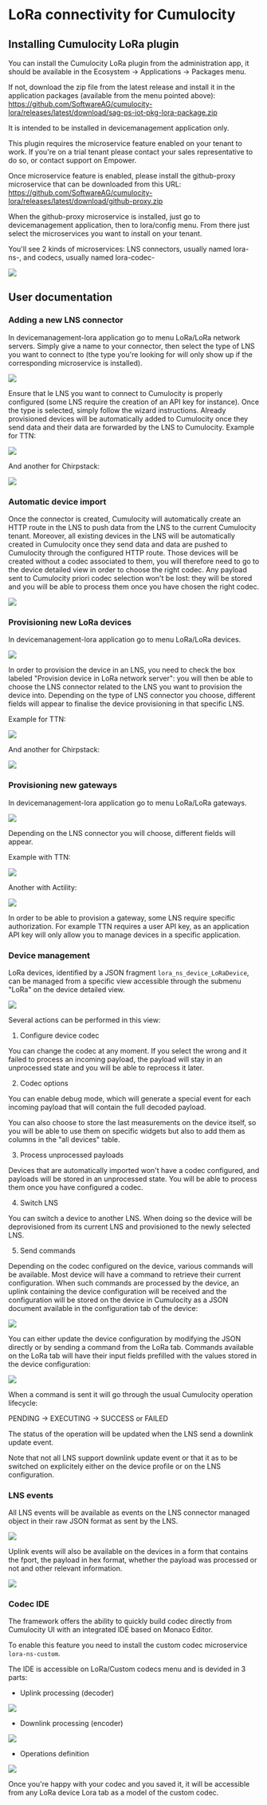 # LoRa connectivity for Cumulocity

## Installing Cumulocity LoRa plugin

You can install the Cumulocity LoRa plugin from the administration app, it should be available in the Ecosystem -> Applications -> Packages menu.

If not, download the zip file from the latest release and install it in the application packages (available from the menu pointed above): https://github.com/SoftwareAG/cumulocity-lora/releases/latest/download/sag-ps-iot-pkg-lora-package.zip

It is intended to be installed in devicemanagement application only.

This plugin requires the microservice feature enabled on your tenant to work. If you're on a trial tenant please contact your sales representative to do so, or contact support on Empower.

Once microservice feature is enabled, please install the github-proxy microservice that can be downloaded from this URL: https://github.com/SoftwareAG/cumulocity-lora/releases/latest/download/github-proxy.zip

When the github-proxy microservice is installed, just go to devicemanagement application, then to lora/config menu.
From there just select the microservices you want to install on your tenant.

You'll see 2 kinds of microservices: LNS connectors, usually named lora-ns-, and codecs, usually named lora-codec-

![](config.png)

## User documentation

### Adding a new LNS connector

In devicemanagement-lora application go to menu LoRa/LoRa network servers.
Simply give a name to your connector, then select the type of LNS you want to connect to (the type you're looking for will only show up if the corresponding microservice is installed).

![](lora_ns.png)

Ensure that le LNS you want to connect to Cumulocity is properly configured (some LNS require the creation of an API key for instance).
Once the type is selected, simply follow the wizard instructions.
Already provisioned devices will be automatically added to Cumulocity once they send data and their data are forwarded by the LNS to Cumulocity.
Example for TTN:

![](lora_ns_TTN.png)

And another for Chirpstack:

![](lora_ns_Chirpstack.png)

### Automatic device import

Once the connector is created, Cumulocity will automatically create an HTTP route in the LNS to push data from the LNS to the current Cumulocity tenant.
Moreover, all existing devices in the LNS will be automatically created in Cumulocity once they send data and data are pushed to Cumulocity through the configured HTTP route. Those devices will be created without a codec associated to them, you will therefore need to go to the device detailed view in order to choose the right codec.
Any payload sent to Cumulocity priori codec selection won't be lost: they will be stored and you will be able to process them once you have chosen the right codec.

![](lora_device_codec_selection.png)

### Provisioning new LoRa devices

In devicemanagement-lora application go to menu LoRa/LoRa devices.

![](lora_devices.png)

In order to provision the device in an LNS, you need to check the box labeled "Provision device in LoRa network server": you will then be able to choose the LNS connector related to the LNS you want to provision the device into.
Depending on the type of LNS connector you choose, different fields will appear to finalise the device provisioning in that specific LNS.

Example for TTN:

![](lora_devices_TTN.png)

And another for Chirpstack:

![](lora_devices_Chirpstack.png)

### Provisioning new gateways

In devicemanagement-lora application go to menu LoRa/LoRa gateways.

![](lora_gateways.png)

Depending on the LNS connector you will choose, different fields will appear.

Example with TTN:

![](lora_gateways_TTN.png)

Another with Actility:

![](lora_gateways_Actility.png)

In order to be able to provision a gateway, some LNS require specific authorization. For example TTN requires a user API key, as an application API key will only allow you to manage devices in a specific application.

### Device management

LoRa devices, identified by a JSON fragment `lora_ns_device_LoRaDevice`, can be managed from a specific view accessible through the submenu "LoRa" on the device detailed view.

![](lora_device_view.png)

Several actions can be performed in this view:

1. Configure device codec

You can change the codec at any moment. If you select the wrong and it failed to process an incoming payload, the payload will stay in an unprocessed state and you will be able to reprocess it later.

2. Codec options

You can enable debug mode, which will generate a special event for each incoming payload that will contain the full decoded payload.

You can also choose to store the last measurements on the device itself, so you will be able to use them on specific widgets but also to add them as columns in the "all devices" table.

3. Process unprocessed payloads

Devices that are automatically imported won't have a codec configured, and payloads will be stored in an unprocessed state.
You will be able to process them once you have configured a codec.

4. Switch LNS

You can switch a device to another LNS. When doing so the device will be deprovisioned from its current LNS and provisioned to the newly selected LNS.

5. Send commands

Depending on the codec configured on the device, various commands will be available.
Most device will have a command to retrieve their current configuration. When such commands are processed by the device, an uplink containing the device configuration will be received and the configuration will be stored on the device in Cumulocity as a JSON document available in the configuration tab of the device:

![](lora_device_configuration.png)

You can either update the device configuration by modifying the JSON directly or by sending a command from the LoRa tab. Commands available on the LoRa tab will have their input fields prefilled with the values stored in the device configuration:

![](lora_device_send_command.png)

When a command is sent it will go through the usual Cumulocity operation lifecycle:

PENDING -> EXECUTING -> SUCCESS or FAILED

The status of the operation will be updated when the LNS send a downlink update event.

Note that not all LNS support downlink update event or that it as to be switched on explicitely either on the device profile or on the LNS configuration.

### LNS events

All LNS events will be available as events on the LNS connector managed object in their raw JSON format as sent by the LNS.

![](lora_raw_LNS_uplink.png)

Uplink events will also be available on the devices in a form that contains the fport, the payload in hex format, whether the payload was processed or not and other relevant information.

![](lora_device_raw_payload.png)

### Codec IDE

The framework offers the ability to quickly build codec directly from Cumulocity UI with an integrated IDE based on Monaco Editor.

To enable this feature you need to install the custom codec microservice `lora-ns-custom`.

The IDE is accessible on LoRa/Custom codecs menu and is devided in 3 parts:

- Uplink processing (decoder)

![](custom_codecs_decoder.png)

- Downlink processing (encoder)

![](custom_codecs_encoder.png)

- Operations definition

![](custom_codecs_operations.png)

Once you're happy with your codec and you saved it, it will be accessible from any LoRa device Lora tab as a model of the custom codec.
